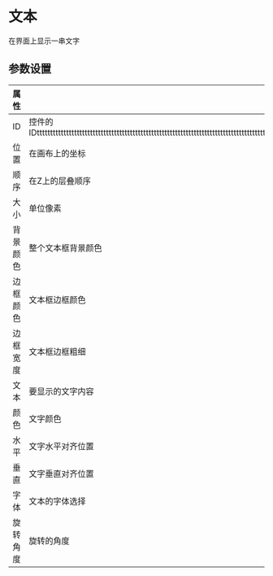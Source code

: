 # 文本

 在界面上显示一串文字

## 参数设置

|属性|解释说明|
|:------:|-----|
| ID  | 控件的IDtttttttttttttttttttttttttttttttttttttttttttttttttttttttttttttttttttttttttttttttttttttttttttttttttttttttttttttttttttttttttttttttttttttttttttttttttttttttttttttttttttttttttttttttttttttttttttttttttttttttttttttttttttttttttttttttttttttttttt |
| 位置  | 在画布上的坐标 |
| 顺序  | 在Z上的层叠顺序 |
| 大小  | 单位像素 |
| 背景颜色 | 整个文本框背景颜色 |
| 边框颜色 | 文本框边框颜色 |
| 边框宽度 | 文本框边框粗细 |
| 文本 | 要显示的文字内容 |
| 颜色 | 文字颜色 |
| 水平 | 文字水平对齐位置 |
| 垂直 | 文字垂直对齐位置 |
| 字体 | 文本的字体选择 |
| 旋转角度 | 旋转的角度 |



